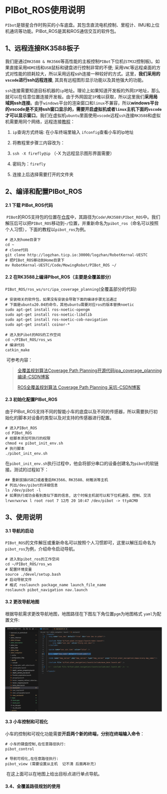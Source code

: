 # PIBot_ROS使用说明

​		`PIbot`是银星合作时购买的小车底盘。其包含直流电机控制、里程计、IMU和上位机通讯等功能。PIBot_ROS是其和ROS通信交互的软件包。

## 1、远程连接RK3588板子

​		我们是通过`RK3588 & RK3566`等高性能的主板控制`PIBot`下位机(`STM32`控制板)。如果直接采用`HDMI`线和`USB`鼠标和键盘进行控制非常的不便; 采用`VNC`等远程桌面的方式对性能的损耗较大，所以采用远程ssh连接一种较好的方式。这里，**我们采用的`vscode`进行ssh远程连接**, 其具有远程图形显示功能以及其他强大的功能。

​		`ssh`连接需要知道目标机器的`ip`地址。理论上如果知道开发板的外网`IP`地址，那么就可以在任意位置连接开发板。由于外网固定`IP`难以获取，所以这里我们**采用局域网ssh连接**。由于`windows`平台的渲染窗口和`linux`不兼容，所以**windows平台的vscode是不支持ssh窗口显示的，需要开启虚拟机或者`linux`主机下面的`vscode`才可以显示窗口**。我们在虚拟机`ubuntu`里面使用`vscode`远程`ssh`连接`RK3588`和虚拟机需要用同个网络，远程连接[教程](http://www.autolabor.com.cn/book/ROSTutorials/di-9-zhang-ji-qi-ren-dao-822a28-shi-4f5329/92-vscodeyuan-cheng-kai-fa.html)：

1. `ip`查询方式终端: 在小车终端里输入 `ifconfig`查看小车的ip地址
2. 将教程里步骤三内容改为：

3. `ssh -X firefly@ip` （-X 为远程显示图形界面需要）
4. 密码为：`firefly`

5. 连接上后选择需要打开的文件夹


## 2、编译和配置PIBot_ROS

#### 2.1 下载 PIBot_ROS代码

​		`PIBot`的ROS支持包的位置在[仓库]([RobotKernal-UESTC](http://logzhan.ticp.io:30000/logzhan/RobotKernal-UESTC))中，其路径为`Code\RK3588\PIbot_ROS`中。我们解压后可以把`PIBot_ROS`移动到`~/`位置，并重新命名为`pibot_ros`（命名可以按照个人习惯），下面的教程以`pibot_ros`为例。

```shell
# 进入到home目录下
cd ~
# clone代码
git clone http://logzhan.ticp.io:30000/logzhan/RobotKernal-UESTC
# 把PIBot_ROS移动到Home目录下
mv RobotKernal-UESTC/Code/MowingRobot/PIBot_ROS ~/
```

#### 2.2 在RK3588上编译PIbot_ROS（主要是全覆盖部分）

​		`PIBot_ROS/ros_ws/src/ipa_coverage_planning`(全覆盖部分的代码)

```shell
# 安装相关的软件包，如果没有安装会导致下面的编译步骤无法通过
# 下面是ubuntu20.04的命令，其他ubuntu需要对应ros的版本替换noetic
sudo apt-get install ros-noetic-opengm
sudo apt-get install ros-noetic-libdlib
sudo apt-get install ros-noetic-cob-navigation
sudo apt-get install coinor-*

# 进入到Pibot的ROS的工作空间
cd ~/PIBot_ROS/ros_ws
# 编译代码
catkin_make
```

​		可参考内容：

> [全覆盖规划算法Coverage Path Planning开源代码ipa_coverage_planning编译-CSDN博客](https://blog.csdn.net/ktigerhero3/article/details/121562049)
>
> [ROS全覆盖规划算法 Coverage Path Planning 采坑-CSDN博客](https://blog.csdn.net/weixin_42179076/article/details/121164350)

#### 2.3 初始化配置PIBot_ROS

​		由于PIBot_ROS支持不同的智能小车的底盘以及不同的传感器，所以需要执行初始化的脚本对设备的类型以及对支持的传感器进行配置。

```shell
# 进入PIBot_ROS
cd PIBot_ROS
# 给脚本添加可执行的权限
chmod +x pibot_init_env.sh
# 执行脚本
./pibot_init_env.sh
```

​		在`pibot_init_env.sh`执行过程中，他会将部分串口的设备创建名为`pibot`的软链接。测试的过程如下：

```shell
## 重新拔插USB口或者重启RK3566、RK3588、树莓派等主机
# 列出/dev/pibot的详细信息
ls /dev/pibot -l
# 如果执行成功会看到类似下面的信息, 这个时候主机就可以和下位机通信、控制、交流
lrwxrwxrwx l root root 7 12月 20 10:47 /dev/pibot -> ttyACM0
```

## 3、使用说明

#### 3.1 导航的启动

​		`PIBot_ROS`的文件解压或重新命名可以按照个人习惯即可，这里以解压后命名为`pibot_ros`为例，介绍命令启动导航。

```shell
# 进入到pibot_ros的工作空间
cd ~/PIBot_ROS/ros_ws
# 配置环境变量
source ./devel/setup.bash
# 启动导航文件
# 格式 roslaunch package_name launch_file_name
roslaunch pibot_navigation nav.launch
```

#### 3.2 更改导航地图

​		根据导航需求更改导航地图，地图路径在下图左下角位置`pgm`为地图格式 `yaml`为配置文件:

<img src="./Image/2.PIbot-ROS安装-Fig1.png" alt="Untitled" style="zoom:80%;" />

#### 3.3 小车控制和可视化

​		小车的控制和可视化功能需要**开启两个新的终端，分别在终端输入命令**：

```shell
# 小车的键盘控制,在任意路径执行:
pibot_control
```

```shell
# 导航可视化,在任意路径执行:
pibot_view (需要设置从主机  记不清 后面再补充)
```

​		在这上面可以在地图上给出目标点进行单点导航。

#### 3.4、全覆盖路径规划的使用